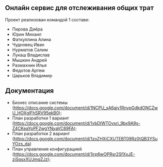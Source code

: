 ## Онлайн сервис для отслеживания общих трат 
Проект реализован командой 1 составе:  
* Пирова Диёра  
* Юрин Михаил  
* Фаткуллина Алина  
* Чудновец Иван  
* Нурматов Салим  
* Лукаш Владислав  
* Мышкин Андрей  
* Размахнин Илья  
* Федотов Артем  
* Царьков Владимир  

## Документация
* Бизнес описание системы (https://docs.google.com/document/d/1NCPU_sA6ajv1RnvpGdkdONCZwU_HOXgIFhSRV95ekB0);
* План разработки 1 вариант (https://docs.google.com/document/d/1vbDIWTOvsrj_9bx9A9s-Z4CKeaYoPF2wgYNyaVC69FA);
* План разработки 2 вариант (https://docs.google.com/document/d/1zoZHXiCXUTEBT09Rz0tQB3YSuYOzs_da)
* План управления конфигурацией (https://docs.google.com/document/d/1irp6wOPRsr2SfXxJE-ziSqsxXUJmqZJz);
